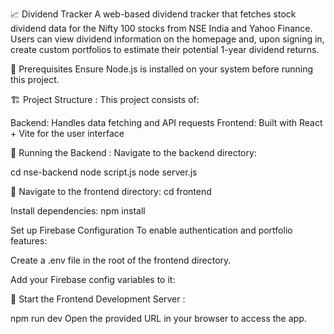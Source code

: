 📈 Dividend Tracker
A web-based dividend tracker that fetches stock dividend data for the Nifty 100 stocks from NSE India and Yahoo Finance. Users can view dividend information on the homepage and, upon signing in, create custom portfolios to estimate their potential 1-year dividend returns.

🚀 Prerequisites
Ensure Node.js is installed on your system before running this project.

🏗️ Project Structure : 
This project consists of:

Backend: Handles data fetching and API requests
Frontend: Built with React + Vite for the user interface

🔹 Running the Backend : 
Navigate to the backend directory:

cd nse-backend
node script.js
node server.js

🔹 Navigate to the frontend directory:
cd frontend

Install dependencies:
npm install

Set up Firebase Configuration
To enable authentication and portfolio features:

Create a .env file in the root of the frontend directory.

Add your Firebase config variables to it:

🔹 Start the Frontend Development Server : 

npm run dev
Open the provided URL in your browser to access the app.

